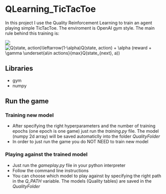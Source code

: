 # QLearning_TicTacToe
In this project I use the Quality Reinforcement Learning to train an agent playing simple TicTacToe. The enviroment is OpenAI gym style.
The main rule behind this training is:

<img src="https://www.codecogs.com/eqnedit.php?latex=Q(state,&space;action)\leftarrow(1-\alpha)Q(state,&space;action)&space;&plus;&space;\alpha&space;(reward&space;&plus;&space;\gamma&space;\underset{a\in&space;actions}{max}Q(state_{next},&space;a))" target="_blank"><img src="https://latex.codecogs.com/gif.latex?Q(state,&space;action)\leftarrow(1-\alpha)Q(state,&space;action)&space;&plus;&space;\alpha&space;(reward&space;&plus;&space;\gamma&space;\underset{a\in&space;actions}{max}Q(state_{next},&space;a))" title="Q(state, action)\leftarrow(1-\alpha)Q(state, action) + \alpha (reward + \gamma \underset{a\in actions}{max}Q(state_{next}, a))" /></a>

## Libraries
* gym
* numpy

## Run the game
### Training new model
* After specifying the right hyperparameters and the number of training epochs (one epoch is one game) just run the *training.py* file. The model (numpy 2d array)
will be saved automaticlly into the folder *QualityFolder*
* In order to just run the game you do NOT NEED to train new model
### Playing against the trained model
* Just run the *gameplay.py* file in your python interpreter
* Follow the command line instructions
* You can choose which model to play against by specifying the right path in the *Q_PATH* variable. The models (Quality tables) are saved in the *QualityFolder*
